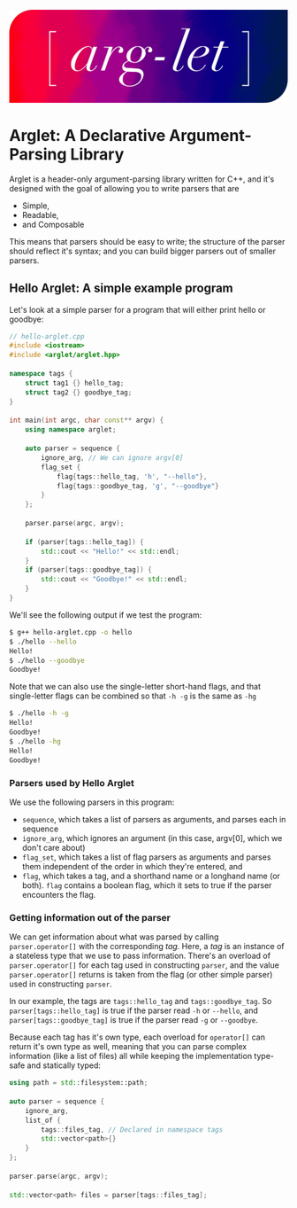 ![Arg-let logo](.github/Arglet-rounded.jpg)

# Arglet: A Declarative Argument-Parsing Library
Arglet is a header-only argument-parsing library written for C++, and it's designed with the goal of allowing you to write parsers that are 
- Simple,
- Readable,
- and Composable

This means that parsers should be easy to write; the structure of the parser should reflect it's syntax; and you can build bigger parsers out of smaller parsers.
## Hello Arglet: A simple example program
Let's look at a simple parser for a program that will either print hello or goodbye:
```cpp
// hello-arglet.cpp
#include <iostream>
#include <arglet/arglet.hpp>

namespace tags {
    struct tag1 {} hello_tag;
    struct tag2 {} goodbye_tag;
}

int main(int argc, char const** argv) {
    using namespace arglet;

    auto parser = sequence {
        ignore_arg, // We can ignore argv[0]
        flag_set {
            flag{tags::hello_tag, 'h', "--hello"},
            flag{tags::goodbye_tag, 'g', "--goodbye"}
        }
    };

    parser.parse(argc, argv);

    if (parser[tags::hello_tag]) {
        std::cout << "Hello!" << std::endl;
    }
    if (parser[tags::goodbye_tag]) {
        std::cout << "Goodbye!" << std::endl;
    }
}
```
We'll see the following output if we test the program:
```bash
$ g++ hello-arglet.cpp -o hello
$ ./hello --hello
Hello!
$ ./hello --goodbye
Goodbye!
```
Note that we can also use the single-letter short-hand flags, and that single-letter flags can be combined so that `-h -g` is the same as `-hg`
```bash
$ ./hello -h -g
Hello!
Goodbye!
$ ./hello -hg
Hello!
Goodbye!
```
### Parsers used by Hello Arglet
We use the following parsers in this program:
- `sequence`, which takes a list of parsers as arguments, and parses each in sequence
- `ignore_arg`, which ignores an argument (in this case, argv[0], which we don't care about)
- `flag_set`, which takes a list of flag parsers as arguments and parses them independent of the order in which they're entered, and
- `flag`, which takes a tag, and a shorthand name or a longhand name (or both). `flag` contains a boolean flag, which it sets to true if the parser encounters the flag.
### Getting information out of the parser
We can get information about what was parsed by calling `parser.operator[]` with the corresponding *tag*. Here, a *tag* is an instance of a stateless type that we use to pass information. There's an overload of `parser.operator[]` for each tag used in constructing `parser`, and the value `parser.operator[]` returns is taken from the flag (or other simple parser) used in constructing `parser`. 

In our example, the tags are `tags::hello_tag` and `tags::goodbye_tag`.  So `parser[tags::hello_tag]` is true if the parser read `-h` or `--hello`, and `parser[tags::goodbye_tag]` is true if the parser read `-g` or `--goodbye`.

Because each tag has it's own type, each overload for `operator[]` can return it's own type as well, meaning that you can parse complex information (like a list of files) all while keeping the implementation type-safe and statically typed:
```cpp
using path = std::filesystem::path;

auto parser = sequence {
    ignore_arg,
    list_of {
        tags::files_tag, // Declared in namespace tags
        std::vector<path>{}
    }
};

parser.parse(argc, argv);

std::vector<path> files = parser[tags::files_tag];
``` 
